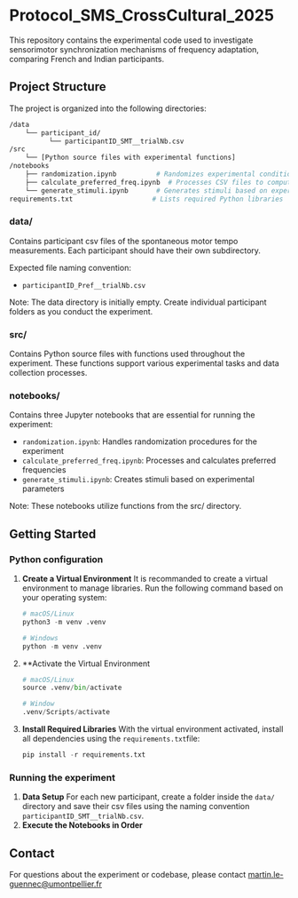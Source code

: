 # Protocol_SMS_CrossCultural_2025

This repository contains the experimental code used to investigate sensorimotor synchronization mechanisms of frequency adaptation, comparing French and Indian participants.

## Project Structure

The project is organized into the following directories:

```bash
/data
    └── participant_id/
          └── participantID_SMT__trialNb.csv
/src
    └── [Python source files with experimental functions]
/notebooks
    ├── randomization.ipynb          # Randomizes experimental conditions
    ├── calculate_preferred_freq.ipynb  # Processes CSV files to compute preferred frequencies
    └── generate_stimuli.ipynb       # Generates stimuli based on experimental parameters
requirements.txt                    # Lists required Python libraries
```

### data/
Contains participant csv files of the spontaneous motor tempo measurements. Each participant should have their own subdirectory.

Expected file naming convention:
- `participantID_Pref__trialNb.csv`

Note: The data directory is initially empty. Create individual participant folders as you conduct the experiment.

### src/
Contains Python source files with functions used throughout the experiment. These functions support various experimental tasks and data collection processes.

### notebooks/
Contains three Jupyter notebooks that are essential for running the experiment:

- `randomization.ipynb`: Handles randomization procedures for the experiment
- `calculate_preferred_freq.ipynb`: Processes and calculates preferred frequencies
- `generate_stimuli.ipynb`: Creates stimuli based on experimental parameters

Note: These notebooks utilize functions from the src/ directory.

## Getting Started

### Python configuration

1. **Create a Virtual Environment**
   It is recommanded to create a virtual environment to manage libraries. Run the following command based on your operating system:

   ```python
   # macOS/Linux
   python3 -m venv .venv

   # Windows
   python -m venv .venv
   ```

2. **Activate the Virtual Environment

   ```python
   # macOS/Linux
   source .venv/bin/activate

   # Window
   .venv/Scripts/activate
   ```

3. **Install Required Libraries**
   With the virtual environment activated, install all dependencies using the `requirements.txt`file:

   ```python
   pip install -r requirements.txt
   ```


### Running the experiment

1. **Data Setup**
   For each new participant, create a folder inside the `data/` directory and save their csv files using the naming convention `participantID_SMT__trialNb.csv`.
2. **Execute the Notebooks in Order**


## Contact

For questions about the experiment or codebase, please contact martin.le-guennec@umontpellier.fr